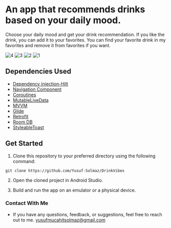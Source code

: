 # An app that recommends drinks based on your daily mood.

Choose your daily mood and get your drink recommendation. If you like the drink, you can add it to your favorites. You can find your favorite drink in my favorites and remove it from favorites if you want.

![4](https://github.com/Yusuf-Solmaz/DrinkVibes/assets/83172478/80c7186f-38ea-42da-ad11-55df3c501d84)
![3](https://github.com/Yusuf-Solmaz/DrinkVibes/assets/83172478/c96a315f-8bbf-49e2-8c2d-38f3ccce27e0)
![2](https://github.com/Yusuf-Solmaz/DrinkVibes/assets/83172478/3266b2d5-1e00-4fab-a7ee-f7b3ca4c9e04)
![1](https://github.com/Yusuf-Solmaz/DrinkVibes/assets/83172478/5b125d00-a91c-4527-993b-a5a694dda816)


## Dependencies Used

* [Dependency injection-Hilt](https://developer.android.com/training/dependency-injection/hilt-android)
* [Navigation Component](https://developer.android.com/guide/navigation/navigation-getting-started)
* [Coroutines](https://developer.android.com/kotlin/coroutines?hl=tr)
* [MutableLiveData](https://developer.android.com/reference/android/arch/lifecycle/MutableLiveData)
* [MVVM](https://developer.android.com/topic/libraries/architecture/viewmodel#implement)
* [Glide](https://github.com/bumptech/glide)
* [Retrofit](https://square.github.io/retrofit/)
* [Room DB](https://developer.android.com/training/data-storage/room)
* [StyleableToast](https://github.com/Muddz/StyleableToast)

## Get Started

1. Clone this repository to your preferred directory using the following command:

```
git clone https://github.com/Yusuf-Solmaz/DrinkVibes
```
2. Open the cloned project in Android Studio.

3. Build and run the app on an emulator or a physical device.


### Contact With Me

* If you have any questions, feedback, or suggestions, feel free to reach out to me.
yusufmucahitsolmaz@gmail.com
